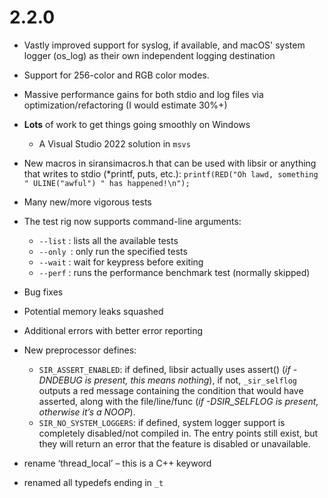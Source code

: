 # 2.2.0

- Vastly improved support for syslog, if available, and macOS' system logger (os_log) as
  their own independent logging destination

- Support for 256-color and RGB color modes.
  
- Massive performance gains for both stdio and log files via
  optimization/refactoring (I would estimate 30%+)
- **Lots** of work to get things going smoothly on Windows
  - A Visual Studio 2022 solution in `msvs`
- New macros in siransimacros.h that can be used with libsir or anything
  that writes to stdio (*printf, puts, etc.): `printf(RED("Oh lawd,
  something " ULINE("awful") " has happened!\n");`
- Many new/more vigorous tests
- The test rig now supports command-line arguments:
  - `--list` : lists all the available tests
  - `--only `: only run the specified tests
  - `--wait` : wait for keypress before exiting
  - `--perf` : runs the performance benchmark test (normally skipped)
- Bug fixes
- Potential memory leaks squashed
- Additional errors with better error reporting
- New preprocessor defines:
  - `SIR_ASSERT_ENABLED`: if defined, libsir actually uses assert() (_if -DNDEBUG is present, this means nothing_), if not, `_sir_selflog` outputs a red message containing the condition that
    would have asserted, along with the file/line/func (_if -DSIR_SELFLOG is present, otherwise it’s a NOOP_).
  - `SIR_NO_SYSTEM_LOGGERS`: if defined, system logger support is completely disabled/not compiled in. The entry points still exist, but they will return an error that the feature is disabled or unavailable.
- rename ‘thread_local’ – this is a C++ keyword

- renamed all typedefs ending in `_t`